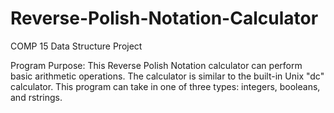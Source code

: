 # Reverse-Polish-Notation-Calculator

COMP 15 Data Structure Project

Program Purpose:
This Reverse Polish Notation calculator can perform basic arithmetic operations. 
The calculator is similar to the built-in Unix "dc" calculator. This program can 
take in one of three types: integers, booleans, and rstrings.  


